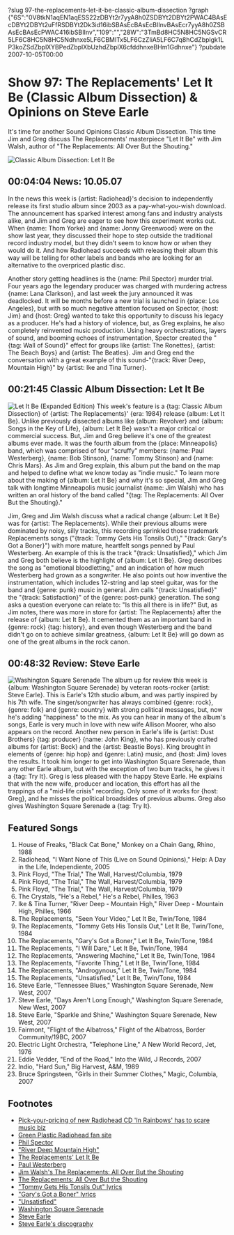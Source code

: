 ?slug 97-the-replacements-let-it-be-classic-album-dissection
?graph {"6S":"0V8tkN1aqEN1aqESS22zDBYt2r7yyA8h0ZSDBYt2DBYt2PWAC4BAsEcDBYt2DBYt2uFfRSDBYt2Dk3id16ibSBAsEcBAsEcBIInvBAsEcr7yyA8h0ZSBAsEcBAsEcPWAC416ibSBIInv","109":"","28W":"3TmBd8HC5N8HC5NGSvCR5LF6C8HC5N8HC5Ndhnxe5LF6CBMlTx5LF6CzZIiA5LF6C7q8hCdZbplgk1LP3koZSdZbplXYBPedZbplXbUzhdZbplX6cfddhnxeBHm1Gdhnxe"}
?pubdate 2007-10-05T00:00

# Show 97: The Replacements' Let It Be (Classic Album Dissection) & Opinions on Steve Earle 
It's time for another Sound Opinions Classic Album Dissection. This time Jim and Greg discuss The Replacements' masterpiece "Let It Be" with Jim Walsh, author of "The Replacements: All Over But the Shouting."

![Classic Album Dissection: Let It Be ](https://gormanbechard.files.wordpress.com/2013/08/replacements_2-no-logo.jpg)

## 00:04:04 News: 10.05.07
In the news this week is {artist: Radiohead}'s decision to independently release its first studio album since 2003 as a pay-what-you-wish download. The announcement has sparked interest among fans and industry analysts alike, and Jim and Greg are eager to see how this experiment works out. When {name: Thom Yorke} and {name: Jonny Greenwood} were on the show last year, they discussed their hope to step outside the traditional record industry model, but they didn't seem to know how or when they would do it. And how Radiohead succeeds with releasing their album this way will be telling for other labels and bands who are looking for an alternative to the overpriced plastic disc.

Another story getting headlines is the {name: Phil Spector} murder trial. Four years ago the legendary producer was charged with murdering actress {name: Lana Clarkson}, and last week the jury announced it was deadlocked. It will be months before a new trial is launched in {place: Los Angeles}, but with so much negative attention focused on Spector, {host: Jim} and {host: Greg} wanted to take this opportunity to discuss his legacy as a producer. He's had a history of violence, but, as Greg explains, he also completely reinvented music production. Using heavy orchestrations, layers of sound, and booming echoes of instrumentation, Spector created the "{tag: Wall of Sound}" effect for groups like {artist: The Ronettes}, {artist: The Beach Boys} and {artist: The Beatles}. Jim and Greg end the conversation with a great example of this sound-"{track: River Deep, Mountain High}" by {artist: Ike and Tina Turner}.

## 00:21:45 Classic Album Dissection: Let It Be
![Let It Be (Expanded Edition)](http://is2.mzstatic.com/image/thumb/Music/v4/f6/d3/0b/f6d30bab-bec1-e04d-13b6-7a4ff5694f25/source/600x600bb.jpg "206276/290652234")
This week's feature is a {tag: Classic Album Dissection} of {artist: The Replacements}' {era: 1984} release {album: Let It Be}. Unlike previously dissected albums like {album: Revolver} and {album: Songs in the Key of Life}, {album: Let It Be} wasn't a major critical or commercial success. But, Jim and Greg believe it's one of the greatest albums ever made. It was the fourth album from the {place: Minneapolis} band, which was comprised of four "scruffy" members: {name: Paul Westerberg}, {name: Bob Stinson}, {name: Tommy Stinson} and {name: Chris Mars}. As Jim and Greg explain, this album put the band on the map and helped to define what we know today as "indie music." To learn more about the making of {album: Let It Be} and why it's so special, Jim and Greg talk with longtime Minneapolis music journalist {name: Jim Walsh} who has written an oral history of the band called "{tag: The Replacements: All Over But the Shouting}."

Jim, Greg and Jim Walsh discuss what a radical change {album: Let It Be} was for {artist: The Replacements}. While their previous albums were dominated by noisy, silly tracks, this recording sprinkled those trademark Replacements songs ("{track: Tommy Gets His Tonsils Out}," "{track: Gary's Got a Boner}") with more mature, heartfelt songs penned by Paul Westerberg. An example of this is the track "{track: Unsatisfied}," which Jim and Greg both believe is the highlight of {album: Let It Be}. Greg describes the song as "emotional bloodletting," and an indication of how much Westerberg had grown as a songwriter. He also points out how inventive the instrumentation, which includes 12-string and lap steel guitar, was for the band and {genre: punk} music in general. Jim calls "{track: Unsatisfied}" the "{track: Satisfaction}" of the {genre: post-punk} generation. The song asks a question everyone can relate to: "Is this all there is in life?" But, as Jim notes, there was more in store for {artist: The Replacements} after the release of {album: Let It Be}. It cemented them as an important band in {genre: rock} {tag: history}, and even though Westerberg and the band didn't go on to achieve similar greatness, {album: Let It Be} will go down as one of the great albums in the rock canon.

## 00:48:32 Review: Steve Earle
![Washington Square Serenade](http://is5.mzstatic.com/image/thumb/Music/v4/be/67/96/be67966a-c364-1706-6e16-0fbe380e6ec0/source/600x600bb.jpg "71239/508999789")
The album up for review this week is {album: Washington Square Serenade} by veteran roots-rocker {artist: Steve Earle}. This is Earle's 12th studio album, and was partly inspired by his 7th wife. The singer/songwriter has always combined {genre: rock}, {genre: folk} and {genre: country} with strong political messages, but, now he's adding "happiness" to the mix. As you can hear in many of the album's songs, Earle is very much in love with new wife Allison Moorer, who also appears on the record. Another new person in Earle's life is {artist: Dust Brothers} {tag: producer} {name: John King}, who has previously crafted albums for {artist: Beck} and the {artist: Beastie Boys}. King brought in elements of {genre: hip hop} and {genre: Latin} music, and {host: Jim} loves the results. It took him longer to get into Washington Square Serenade, than any other Earle album, but with the exception of two bum tracks, he gives it a {tag: Try It}. Greg is less pleased with the happy Steve Earle. He explains that with the new wife, producer and location, this effort has all the trappings of a "mid-life crisis" recording. Only some of it works for {host: Greg}, and he misses the political broadsides of previous albums. Greg also gives Washington Square Serenade a {tag: Try It}.

## Featured Songs
1. House of Freaks, "Black Cat Bone," Monkey on a Chain Gang, Rhino, 1988
2. Radiohead, "I Want None of This (Live on Sound Opinions)," Help: A Day in the Life, Independiente, 2005
3. Pink Floyd, "The Trial," The Wall, Harvest/Columbia, 1979
4. Pink Floyd, "The Trial," The Wall, Harvest/Columbia, 1979
5. Pink Floyd, "The Trial," The Wall, Harvest/Columbia, 1979
6. The Crystals, "He's a Rebel," He's a Rebel, Philles, 1963
7. Ike & Tina Turner, "River Deep - Mountain High," River Deep - Mountain High, Philles, 1966
8. The Replacements, "Seen Your Video," Let It Be, Twin/Tone, 1984
9. The Replacements, "Tommy Gets His Tonsils Out," Let It Be, Twin/Tone, 1984
10. The Replacements, "Gary's Got a Boner," Let It Be, Twin/Tone, 1984
11. The Replacements, "I Will Dare," Let It Be, Twin/Tone, 1984
12. The Replacements, "Answering Machine," Let It Be, Twin/Tone, 1984
13. The Replacements, "Favorite Thing," Let It Be, Twin/Tone, 1984
14. The Replacements, "Androgynous," Let It Be, Twin/Tone, 1984
15. The Replacements, "Unsatisfied," Let It Be, Twin/Tone, 1984
16. Steve Earle, "Tennessee Blues," Washington Square Serenade, New West, 2007
17. Steve Earle, "Days Aren't Long Enough," Washington Square Serenade, New West, 2007
18. Steve Earle, "Sparkle and Shine," Washington Square Serenade, New West, 2007
19. Fairmont, "Flight of the Albatross," Flight of the Albatross, Border Community/19BC, 2007
20. Electric Light Orchestra, "Telephone Line," A New World Record, Jet, 1976
21. Eddie Vedder, "End of the Road," Into the Wild, J Records, 2007
22. Indio, "Hard Sun," Big Harvest, A&M, 1989
23. Bruce Springsteen, "Girls in their Summer Clothes," Magic, Columbia, 2007

## Footnotes
- [Pick-your-pricing of new Radiohead CD 'In Rainbows' has to scare music biz](http://featuresblogs.chicagotribune.com/technology_internetcritic/2007/10/how-much-is-a-c.html)
- [Green Plastic Radiohead fan site](http://www.greenplastic.com/)
- [Phil Spector](http://www.allmusic.com/cg/amg.dll?p=amg&sql=11:wpfoxqt5ldte)
- ["River Deep Mountain High"](http://www.allmusic.com/cg/amg.dll?p=amg&sql=10:acfoxql5ldae)
- [The Replacements' Let It Be](http://www.allmusic.com/cg/amg.dll?p=amg&sql=10:d9fuxqt5ld0e)
- [Paul Westerberg](http://www.allmusic.com/cg/amg.dll?p=amg&sql=11:jxftxqq5ldke)
- [Jim Walsh's The Replacements: All Over But the Shouting](http://www.myspace.com/ultrabook)
- [The Replacements: All Over But the Shouting](http://www.amazon.com/Replacements-Over-Shouting-Oral-History/dp/076033062X)
- ["Tommy Gets His Tonsils Out" lyrics](http://www.lyricsdepot.com/the-replacements/tommy-gets-his-tonsils-out.html)
- ["Gary's Got a Boner" lyrics](http://www.lyricsdepot.com/the-replacements/garys-got-a-boner.html)
- ["Unsatisfied"](http://www.allmusic.com/cg/amg.dll?p=amg&sql=33:0ifuxqtdldhe)
- [Washington Square Serenade](http://www.metacritic.com/music/artists/earlesteve/washingtonsquareserenade?part=rss)
- [Steve Earle](http://www.steveearle.com/)
- [Steve Earle's discography](http://www.steveearle.net/discography/jerusalem.php)
